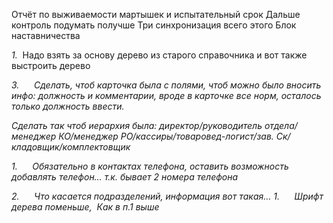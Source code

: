 Отчёт по выживаемости мартышек и испытательный срок
Дальше контроль  подумать получше
Три синхронизация всего этого
Блок наставничества

_1._  Надо взять за основу дерево из старого справочника и вот также выстроить дерево

_3._      _Сделать, чтоб карточка была с полями, чтоб можно было вносить инфо: должность и комментарии, вроде в карточке все норм, осталось только должность ввести._

_Сделать так чтоб иерархия была: директор/руководитель отдела/менеджер КО/менеджер РО/кассиры/товаровед-логист/зав. Ск/кладовщик/комплектовщик_

_1._      _Обязательно в контактах телефона, оставить возможность добавлять телефон… т.к. бывает 2 номера телефона_

_2._      _Что касается подразделений, информация вот такая…_
_1._      _Шрифт дерева поменьше,  Как в п.1 выше_
